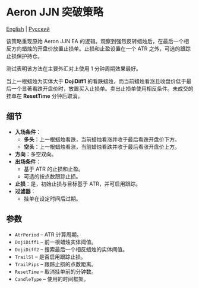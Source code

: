 # Aeron JJN 突破策略
[English](README.md) | [Русский](README_ru.md)

该策略重现原始 Aeron JJN EA 的逻辑。观察到强烈反转蜡烛后，在最后一个相反方向蜡烛的开盘价放置止损单。止损和止盈设置在一个 ATR 之外，可选的跟踪止损保护持仓。

测试表明该方法在主要外汇对上使用 1 分钟周期效果最好。

当上一根蜡烛为实体大于 **DojiDiff1** 的看跌蜡烛，而当前蜡烛看涨且收盘价低于最后一个显著看跌开盘价时，放置买入止损单。卖出止损单使用相反条件。未成交的挂单在 **ResetTime** 分钟后取消。

## 细节

- **入场条件**：
  - **多头**：上一根蜡烛看跌，当前蜡烛看涨并收于最后看跌开盘价下方。
  - **空头**：上一根蜡烛看涨，当前蜡烛看跌并收于最后看涨开盘价上方。
- **方向**：多空双向。
- **出场条件**：
  - 基于 ATR 的止损和止盈。
  - 可选的按点数跟踪止损。
- **止损**：是，初始止损与目标基于 ATR，并可启用跟踪。
- **过滤器**：
  - 挂单在设定时间后过期。

## 参数

- `AtrPeriod` – ATR 计算周期。
- `DojiDiff1` – 前一根蜡烛实体阈值。
- `DojiDiff2` – 搜索最后一个相反蜡烛的实体阈值。
- `TrailSl` – 是否启用跟踪止损。
- `TrailPips` – 跟踪止损的点数距离。
- `ResetTime` – 取消挂单前的分钟数。
- `CandleType` – 使用的时间框架。
